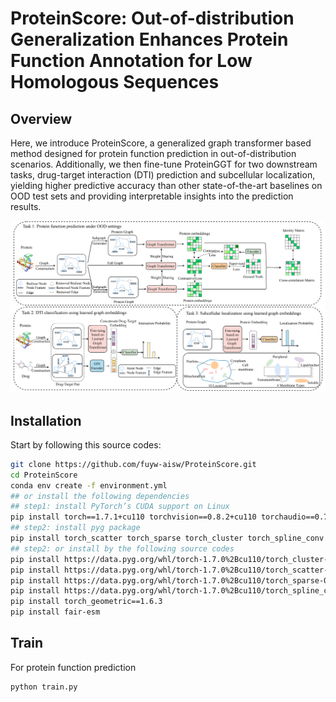 # ProteinScore: Out-of-distribution Generalization Enhances Protein Function Annotation for Low Homologous Sequences
## Overview
Here, we introduce ProteinScore, a generalized graph transformer based method designed for protein function prediction in out-of-distribution scenarios. Additionally, we then fine-tune ProteinGGT for two downstream tasks, drug-target interaction (DTI) prediction and subcellular localization, yielding higher predictive accuracy than other state-of-the-art baselines on OOD test sets and providing interpretable insights into the prediction results.

<img src="ProteinScore.PNG">

## Installation

Start by following this source codes:
```bash
git clone https://github.com/fuyw-aisw/ProteinScore.git
cd ProteinScore
conda env create -f environment.yml
## or install the following dependencies
## step1: install PyTorch’s CUDA support on Linux
pip install torch==1.7.1+cu110 torchvision==0.8.2+cu110 torchaudio==0.7.2 -f https://download.pytorch.org/whl/torch_stable.html
## step2: install pyg package
pip install torch_scatter torch_sparse torch_cluster torch_spline_conv torch_geometric -f https://data.pyg.org/whl/torch-1.7.1%2Bcu110.html ### GPU
## step2: or install by the following source codes
pip install https://data.pyg.org/whl/torch-1.7.0%2Bcu110/torch_cluster-1.5.8-cp37-cp37m-linux_x86_64.whl
pip install https://data.pyg.org/whl/torch-1.7.0%2Bcu110/torch_scatter-2.0.5-cp37-cp37m-linux_x86_64.whl
pip install https://data.pyg.org/whl/torch-1.7.0%2Bcu110/torch_sparse-0.6.9-cp37-cp37m-linux_x86_64.whl
pip install https://data.pyg.org/whl/torch-1.7.0%2Bcu110/torch_spline_conv-1.2.1-cp37-cp37m-linux_x86_64.whl
pip install torch_geometric==1.6.3
pip install fair-esm
```
## Train
For protein function prediction
```bash
python train.py
```
